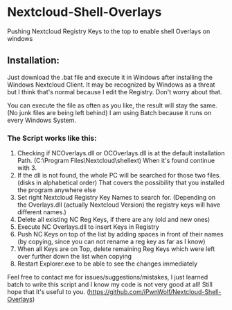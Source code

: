 # Nextcloud-Shell-Overlays
Pushing Nextcloud Registry Keys to the top to enable shell Overlays on windows

## Installation:
Just download the .bat file and execute it in Windows after installing the Windows Nextcloud Client.
It may be recognized by Windows as a threat but I think that's normal because I edit the Registry. Don't worry about that.

You can execute the file as often as you like, the result will stay the same. (No junk files are being left behind)
I am using Batch because it runs on every Windows System.

### The Script works like this:

1. Checking if NCOverlays.dll or OCOverlays.dll is at the default installation Path. (C:\Program Files\Nextcloud\shellext\)
When it's found continue with 3.
2. If the dll is not found, the whole PC will be searched for those two files. (disks in alphabetical order)
That covers the possibility that you installed the program anywhere else
3. Set right Nextcloud Registry Key Names to search for. (Depending on the Overlays.dll (actually Nextcloud Version) the registry keys will have different names.)
4. Delete all existing NC Reg Keys, if there are any (old and new ones)
5. Execute NC Overlays.dll to insert Keys in Registry
6. Push NC Keys on top of the list by adding spaces in front of their names (by copying, since you can not rename a reg key as far as I know)
7. When all Keys are on Top, delete remaining Reg Keys which were left over further down the list when copying
8. Restart Explorer.exe to be able to see the changes immediately

Feel free to contact me for issues/suggestions/mistakes, I just learned batch to write this script and I know my code is not very good at all! Still hope that it's useful to you.
(https://github.com/iPwnWolf/Nextcloud-Shell-Overlays)
